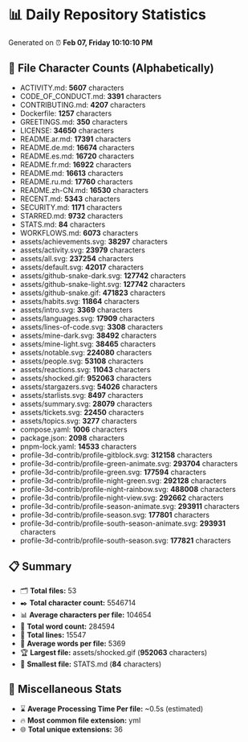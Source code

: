 # 📊 Daily Repository Statistics
Generated on ⏰ **Feb 07, Friday 10:10:10 PM**

## 📂 File Character Counts (Alphabetically)
- ACTIVITY.md: **5607** characters
- CODE_OF_CONDUCT.md: **3391** characters
- CONTRIBUTING.md: **4207** characters
- Dockerfile: **1257** characters
- GREETINGS.md: **350** characters
- LICENSE: **34650** characters
- README.ar.md: **17391** characters
- README.de.md: **16674** characters
- README.es.md: **16720** characters
- README.fr.md: **16922** characters
- README.md: **16613** characters
- README.ru.md: **17760** characters
- README.zh-CN.md: **16530** characters
- RECENT.md: **5343** characters
- SECURITY.md: **1171** characters
- STARRED.md: **9732** characters
- STATS.md: **84** characters
- WORKFLOWS.md: **6073** characters
- assets/achievements.svg: **38297** characters
- assets/activity.svg: **23979** characters
- assets/all.svg: **237254** characters
- assets/default.svg: **42017** characters
- assets/github-snake-dark.svg: **127742** characters
- assets/github-snake-light.svg: **127742** characters
- assets/github-snake.gif: **471823** characters
- assets/habits.svg: **11864** characters
- assets/intro.svg: **3369** characters
- assets/languages.svg: **17909** characters
- assets/lines-of-code.svg: **3308** characters
- assets/mine-dark.svg: **38492** characters
- assets/mine-light.svg: **38465** characters
- assets/notable.svg: **224080** characters
- assets/people.svg: **53108** characters
- assets/reactions.svg: **11043** characters
- assets/shocked.gif: **952063** characters
- assets/stargazers.svg: **54026** characters
- assets/starlists.svg: **8497** characters
- assets/summary.svg: **28079** characters
- assets/tickets.svg: **22450** characters
- assets/topics.svg: **3277** characters
- compose.yaml: **1006** characters
- package.json: **2098** characters
- pnpm-lock.yaml: **14533** characters
- profile-3d-contrib/profile-gitblock.svg: **312158** characters
- profile-3d-contrib/profile-green-animate.svg: **293704** characters
- profile-3d-contrib/profile-green.svg: **177594** characters
- profile-3d-contrib/profile-night-green.svg: **292128** characters
- profile-3d-contrib/profile-night-rainbow.svg: **488008** characters
- profile-3d-contrib/profile-night-view.svg: **292662** characters
- profile-3d-contrib/profile-season-animate.svg: **293911** characters
- profile-3d-contrib/profile-season.svg: **177801** characters
- profile-3d-contrib/profile-south-season-animate.svg: **293931** characters
- profile-3d-contrib/profile-south-season.svg: **177821** characters

## 📋 Summary
- 🗂️ **Total files:** 53
- ✒️ **Total character count:** 5546714
- 📊 **Average characters per file:** 104654
- 📝 **Total word count:** 284594
- 🧾 **Total lines:** 15547
- 📐 **Average words per file:** 5369
- 🏆 **Largest file:** assets/shocked.gif (**952063** characters)
- 🥉 **Smallest file:** STATS.md (**84** characters)

## 🌟 Miscellaneous Stats
- ⌛ **Average Processing Time Per file:** ~0.5s (estimated)
- 🔥 **Most common file extension:** yml
- 🌐 **Total unique extensions:** 36
